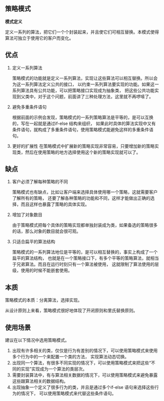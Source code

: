 ## 策略模式

**模式定义**

定义一系列的算法，把它们一个个封装起来，并且使它们可相互替换。本模式使得算法可独立于使用它的客户而变化。

## 优点
1. 定义一系列算法

    策略模式的功能就是定义一系列算法，实现让这些算法可以相互替换。所以会为这一系列算法定义公共的接口，
以约束一系列算法要实现的功能。如果这一系列算法具有公共功能，可以把策略接口实现成为抽象类，
把这些公共功能实现到父类中，对于这个问题，前面讲了三种处理方法，这里就不再啰嗦了。

1. 避免多重条件语句

    根据前面的示例会发现，策略模式的一系列策略算法是平等的，是可以互换的，写在一起就是通过if-else 结构来组织，
如果此时具体的算法实现中又有条件语句，就构成了多重条件语句，使用策略模式能避免这样的多重条件语句。

1. 更好的扩展性
在策略模式中扩展新的策略实现非常容易，只要增加新的策略实现类，然后在使用策略的地方选择使用这个新的策略实现就可以了。

## 缺点
1. 客户必须了解每种策略的不同

    策略模式也有缺点，比如让客户端来选择具体使用哪一个策略，这就需要客户了解所有的策略，
还要了解各种策略的功能和不同，这样才能做出正确的选择，而且这样也暴露了策略的具体实现。

1. 增加了对象数目

    由于策略模式把每个具体的策略实现都单独封装成为类，如果备选的策略很多的话，那么对象的数目就会很可观。

1. 只适合扁平的算法结构

    策略模式的一系列算法地位是平等的，是可以相互替换的，事实上构成了一个扁平的算法结构，
也就是在一个策略接口下，有多个平等的策略算法，就相当于兄弟算法。而且在运行时刻只有一个算法被使用，
这就限制了算法使用的层级，使用的时候不能嵌套使用。

## 本质
策略模式的本质：分离算法，选择实现。

从设计原则上来看，策略模式很好地体现了开闭原则和里氏替换原则。

## 使用场景
建议在以下情况中选用策略模式。

1. 出现有许多相关的类，仅仅是行为有差别的情况下，可以使用策略模式来使用多个行为中的一个来配置一个类的方法，
实现算法动态切换。
2. 出现同一个算法，有很多不同实现的情况下，可以使用策略模式来把这些“不同的实现”实现成为一个算法的类层次。
3. 需要封装算法中，有与算法相关数据的情况下，可以使用策略模式来避免暴露这些跟算法相关的数据结构。
4. 出现抽象一个定义了很多行为的类，并且是通过多个if-else 语句来选择这些行为的情况下，
可以使用策略模式来代替这些条件语句。

